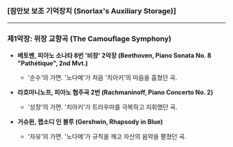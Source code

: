 ### [잠만보 보조 기억장치 (Snorlax's Auxiliary Storage)]

---

### 제1악장: 위장 교향곡 (The Camouflage Symphony)

- **베토벤, 피아노 소나타 8번 '비창' 2악장 (Beethoven, Piano Sonata No. 8 "Pathétique", 2nd Mvt.)**
  - '순수'의 가면. '노다메'가 처음 '치아키'의 마음을 훔쳤던 곡.

- **라흐마니노프, 피아노 협주곡 2번 (Rachmaninoff, Piano Concerto No. 2)**
  - '성장'의 가면. '치아키'가 트라우마를 극복하고 지휘했던 곡.

- **거슈윈, 랩소디 인 블루 (Gershwin, Rhapsody in Blue)**
  - '자유'의 가면. '노다메'가 규칙을 깨고 자신의 음악을 펼쳤던 곡.
